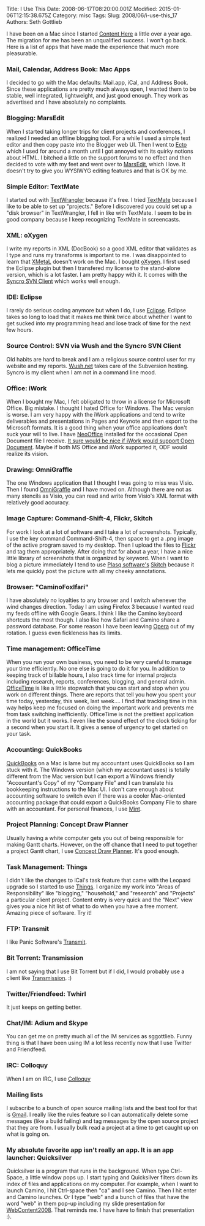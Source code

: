 Title: I Use This
Date: 2008-06-17T08:20:00.001Z
Modified: 2015-01-06T12:15:38.675Z
Category: misc
Tags: 
Slug: 2008/06/i-use-this_17
Authors: Seth Gottlieb

I have been on a Mac since I started [Content Here](http://www.contenthere.net) a little over a year ago.  The migration for me has been an unqualified success.  I won't go back.  Here is a list of apps that have made the experience that much more pleasurable.    
  

### Mail, Calendar, Address Book: Mac Apps

  
I decided to go with the Mac defaults: Mail.app, iCal, and Address Book.  Since these applications are pretty much always open, I wanted them to be stable, well integrated, lightweight, and just good enough.  They work as advertised and I have absolutely no complaints.  
  

### Blogging: MarsEdit

  
When I started taking longer trips for client projects and conferences, I realized I needed an offline blogging tool.  For a while I used a simple text editor and then copy paste into the Blogger web UI.  Then I went to [Ecto](http://infinite-sushi.com/software/ecto/) which I used for around a month until I got annoyed with its quirky notions about HTML.  I bitched a little on the support forums to no effect and then decided to vote with my feet and went over to [MarsEdit](http://www.red-sweater.com/marsedit/), which I love.  It doesn't try to give you WYSIWYG editing features and that is OK by me.  
  

### Simple Editor: TextMate

  
I started out with [TextWrangler](http://www.barebones.com/products/textwrangler/) because it's free.  I tried [TextMate](http://www.macromates.com/) because I like to be able to set up "projects." Before I discovered you could set up a "disk browser" in TextWrangler, I fell in like with TextMate.  I seem to be in good company because I keep recognizing TextMate in screencasts.  
  

### XML: oXygen

  
I write my reports in XML (DocBook) so a good XML editor that validates as I type and runs my transforms is important to me.  I was disappointed to learn that [XMetaL](http://na.justsystems.com/content.php?page=xmetal) doesn't work on the Mac.  I bought [oXygen](http://www.oxygenxml.com/).  I first used the Eclipse plugin but then I transfered my license to the stand-alone version, which is a lot faster.  I am pretty happy with it.  It comes with the [Syncro SVN Client](http://www.syncrosvnclient.com/) which works well enough.  
  

### IDE: Eclipse

  
I rarely do serious coding anymore but when I do, I use [Eclipse](http://eclipse.org).  Eclipse takes so long to load that it makes me think twice about whether I want to get sucked into my programming head and lose track of time for the next few hours.  
  

### Source Control: SVN via Wush and the Syncro SVN Client

  
Old habits are hard to break and I am a religious source control user for my website and my reports.  [Wush.net](http://wush.net/subversion.php) takes care of the Subversion hosting.  Syncro is my client when I am not in a command line mood.  
  

### Office: iWork

  
When I bought my Mac, I felt obligated to throw in a license for Microsoft Office.  Big mistake.   I thought I hated Office for Windows.  The Mac version is worse.  I am very happy with the iWork applications and tend to write deliverables and presentations in Pages and Keynote and then export to the Microsoft formats.  It is a good thing when your office applications don't suck your will to live.  I have [NeoOffice](http://www.neooffice.org/neojava/en/index.php) installed for the occasional Open Document file I receive.  [It sure would be nice if iWork would support Open Document](http://www.petitiononline.com/appleodf/petition.html).  Maybe if both MS Office and iWork supported it, ODF would realize its vision.  
  

### Drawing: OmniGraffle

  
The one Windows application that I thought I was going to miss was Visio.  Then I found [OmniGraffle](http://www.omnigroup.com/applications/OmniGraffle/) and I have moved on.  Although there are not as many stencils as Visio, you can read and write from Visio's XML format with relatively good accuracy.   
  

### Image Capture: Command-Shift-4, Flickr, Skitch

  
For work I look at a lot of software and I take a lot of screenshots.  Typically, I use the key command Command-Shift-4, then space to get a .png image of the active program saved to my desktop.  Then I upload the files to [Flickr](http://flickr.com) and tag them appropriately.  After doing that for about a year, I have a nice little library of screenshots that is organized by keyword.  When I want to blog a picture immediately I tend to use [Plasq software's](http://plasq.com/) [Skitch](http://skitch.com) because it lets me quickly post the picture with all my cheeky annotations.  
  

### Browser: "CaminoFoxIfari"

  
I have absolutely no loyalties to any browser and I switch whenever the wind changes direction.  Today I am using Firefox 3 because I wanted read my feeds offline with Google Gears.  I think I like the Camino keyboard shortcuts the most though.  I also like how Safari and Camino share a password database.  For some reason I have been leaving [Opera](http://www.opera.com/) out of my rotation.  I guess even fickleness has its limits.  
  

### Time management: OfficeTime

  
When you run your own business, you need to be very careful to manage your time efficiently.  No one else is going to do it for you.  In addition to keeping track of billable hours, I also track time for internal projects including research, reports, conferences, blogging, and general admin.  [OfficeTime](http://www.officetime.net/) is like a little stopwatch that you can start and stop when you work on different things.  There are reports that tell you how you spent your time today, yesterday, this week, last week....  I find that tracking time in this way helps keep me focused on doing the important work and prevents me from task switching inefficiently.   OfficeTime is not the prettiest application in the world but it works.  I even like the sound effect of the clock ticking for a second when you start it.  It gives a sense of urgency to get started on your task.  
  

### Accounting: QuickBooks

  
[QuickBooks](http://www.quickbooks.com) on a Mac is lame but my accountant uses QuickBooks so I am stuck with it.  The Windows version (which my accountant uses) is totally different from the Mac version but I can export a Windows friendly "Accountant's Copy" of my "Company File" and I can translate his bookkeeping instructions to the Mac UI.  I don't care enough about accounting software to switch even if there was a cooler Mac-oriented accounting package that could export a QuickBooks Company File to share with an accountant.  For personal finances, I use [Mint](http://www.mint.com).  
  

### Project Planning: Concept Draw Planner

  
Usually having a white computer gets you out of being responsible for making Gantt charts.  However, on the off chance that I need to put together a project Gantt chart, I use [Concept Draw Planner](http://www.conceptdraw.com/project/).  It's good enough.  
  

### Task Management: Things

  
I didn't like the changes to iCal's task feature that came with the Leopard upgrade so I started to use [Things](http://culturedcode.com/things).   I organize my work into "Areas of Responsibility" like "blogging," "household," and "research" and "Projects" a particular client project.  Content entry is very quick and the "Next" view gives you a nice hit list of what to do when you have a free moment.  Amazing piece of software.  Try it!  
  

### FTP: Transmit

  
I like Panic Software's [Transmit](http://www.panic.com/transmit).    
  

### Bit Torrent: Transmission

  
I am not saying that I use Bit Torrent but if I did, I would probably use a client like [Transmission](http://www.transmissionbt.com/). :)  
  

### Twitter/Friendfeed: Twhirl

  
It just keeps on getting better.  
  

### Chat/IM: Adium and Skype

  
You can get me on pretty much all of the IM services as sggottlieb.  Funny thing is that I have been using IM a lot less recently now that I use Twitter and Friendfeed.  
  

### IRC: Colloquy

  
When I am on IRC, I use [Colloquy](http://www.colloquy.info/)  
  

### Mailing lists

  
I subscribe to a bunch of open source mailing lists and the best tool for that is [Gmail](http://www.gmail.com).  I really like the rules feature so I can automatically delete some messages (like a build failing) and tag messages by the open source project that they are from.  I usually bulk read a project at a time to get caught up on what is going on.  
  

### My absolute favorite app isn't really an app. It is an app launcher: Quicksilver

  
Quicksilver is a program that runs in the background.  When type Ctrl-Space, a little window pops up.  I start typing and Quicksilver filters down its index of files and applications on my computer.  For example, when I want to launch Camino, I hit Ctrl-space then "ca" and I see Camino.  Then I hit enter and Camino launches.  Or I type "web" and a bunch of files that have the word "web" in them pop-up including my slide presentation for [WebContent2008](http://webcontent2008.com).  That reminds me.  I have have to finish that presentation :).    
  
  
  
  
  

